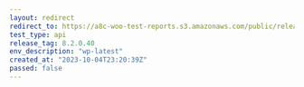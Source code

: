 ```yaml
---
layout: redirect
redirect_to: https://a8c-woo-test-reports.s3.amazonaws.com/public/release/8.2.0.40/wp-latest/api/index.html
test_type: api
release_tag: 8.2.0.40
env_description: "wp-latest"
created_at: "2023-10-04T23:20:39Z"
passed: false
---
```

